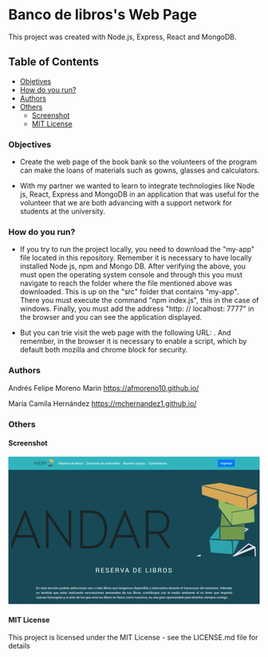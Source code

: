 # Banco de libros's Web Page
  
This project was created with Node.js, Express, React and MongoDB.

## Table of Contents

- [Objetives](#Objectives)
- [How do you run?](#Howdoyourun?)
- [Authors](#Authors)
- [Others](#Others)
  - [Screenshot](#Screenshot)
  - [MIT License](#MITLicense)

### Objectives

- Create the web page of the book bank so the volunteers of the program can make the loans of materials such as gowns, glasses and calculators.

- With my partner we wanted to learn to integrate technologies like Node js, React, Express and MongoDB in an application that was useful for the volunteer that we are both advancing with a support network for students at the university.


### How do you run?

- If you try to run the project locally, you need to download the "my-app" file located in this repository. Remember it is necessary to have locally installed Node js, npm and Mongo DB. After verifying the above, you must open the operating system console and through this you must navigate to reach the folder where the file mentioned above was downloaded. This is up on the "src" folder that contains "my-app". There you must execute the command "npm index.js", this in the case of windows. Finally, you must add the address "http: // localhost: 7777" in the browser and you can see the application displayed.

- But you can trie visit the web page with the following URL: . And remember, in the browser it is necessary to enable a script, which by default both mozilla and chrome block for security.


### Authors
Andrés Felipe Moreno Marin
https://afmoreno10.github.io/

María Camila Hernández 
https://mchernandez1.github.io/

### Others

  #### Screenshot
  ![Foto](blThumb.PNG)

  #### MIT License
  This project is licensed under the MIT License - see the LICENSE.md file for details
